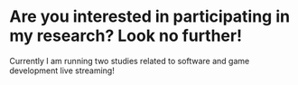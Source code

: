 # Are you interested in participating in my research? Look no further! 

Currently I am running two studies related to software and game development live streaming! 

